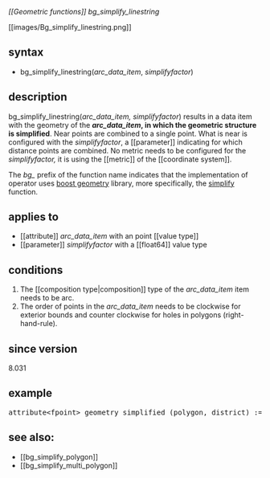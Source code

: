 *[[Geometric functions]] bg_simplify_linestring*

[[images/Bg_simplify_linestring.png]]

## syntax

- bg_simplify_linestring(*arc_data_item*, *simplifyfactor*)

## description

bg_simplify_linestring(*arc_data_item, simplifyfactor*) results in a data item with the geometry of the <B>*arc_data_item*, in which the geometric structure is simplified</B>. Near points are combined to a single point. What is near is configured with the *simplifyfactor*, a [[parameter]] indicating for which distance points are combined. No metric needs to be configured for the *simplifyfactor,* it is using the [[metric]] of the [[coordinate system]].

The *bg_* prefix of the function name indicates that the implementation of operator uses [boost geometry](https://www.boost.org/doc/libs/1_80_0/libs/geometry/doc/html/index.html)
library, more specifically, the [simplify](https://www.boost.org/doc/libs/1_80_0/libs/geometry/doc/html/geometry/reference/algorithms/simplify/simplify_3.html) function.

## applies to

- [[attribute]] *arc_data_item* with an point [[value type]]
- [[parameter]] *simplifyfactor* with a [[float64]] value type

## conditions

1. The [[composition type|composition]] type of the *arc_data_item* item needs to be arc.
2. The order of points in the *arc_data_item* needs to be clockwise for exterior bounds and counter clockwise for holes in polygons (right-hand-rule).

## since version

8.031

## example
<pre>
attribute&lt;fpoint&gt; geometry_simplified (polygon, district) := <B>bg_simplify_linestring(</B>road/geometry, 10.0<B>)</B>;
</pre>

## see also:
- [[bg_simplify_polygon]]
- [[bg_simplify_multi_polygon]]